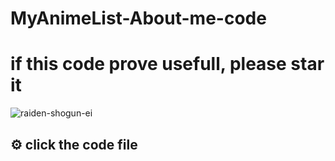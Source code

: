 # MyAnimeList-About-me-code

# if this code prove usefull, please star it 
![raiden-shogun-ei](https://github.com/yahalloe/MyAnimeList-About-me-code/assets/147316835/3a4c3ffa-38c5-4b53-bc5e-fc13a15633f9)

## ⚙️ click the code file
